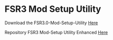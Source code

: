 # FSR3 Mod Setup Utility
Download the FSR3.0-Mod-Setup-Utility [Here](https://sharemods.com/knli63ckvtku/FSR3_v2.6.19.rar.html)<br/>

Repository FSR3 Mod-Setup Utility Enhanced [Here](https://github.com/P4TOLINO06/FSR3-Mod-Setup-Utility-Enhanced)
